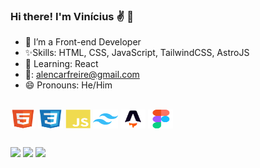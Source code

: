 ### Hi there! I'm Vinícius ✌ 👋


- 🔭 I’m a Front-end Developer
- ✨Skills: HTML, CSS, JavaScript, TailwindCSS, AstroJS
- 🌱 Learning: React
- 📧: alencarfreire@gmail.com
- 😄 Pronouns: He/Him

<div style="display: inline_block"><br>
  <img align="center" alt="Vinicius-HTML" height="30" width="40" src="https://raw.githubusercontent.com/devicons/devicon/master/icons/html5/html5-original.svg">
  <img align="center" alt="Vinicius-CSS" height="30" width="40" src="https://raw.githubusercontent.com/devicons/devicon/master/icons/css3/css3-original.svg">
  <img align="center" alt="Vinicius-Js" height="30" width="40" src="https://raw.githubusercontent.com/devicons/devicon/master/icons/javascript/javascript-plain.svg">
  <img align="center" alt="Vinicius-Tailwindcss" height="30" width="40" src="https://raw.githubusercontent.com/devicons/devicon/master/icons/tailwindcss/tailwindcss-original.svg">
  <img align="center" alt="Vinicius-AstroJs" height="30" width="40" src="https://raw.githubusercontent.com/devicons/devicon/master/icons/astro/astro-original.svg">
  <img align="center" alt="Figma-AstroJs" height="30" width="40" src="https://raw.githubusercontent.com/devicons/devicon/master/icons/figma/figma-original.svg">

</div>

  ##

<div> 
  <a href="https://www.instagram.com/viniafreire/" target="_blank"><img src="https://img.shields.io/badge/-Instagram-%23E4405F?style=for-the-badge&logo=instagram&logoColor=white" target="_blank"></a>
  <a href = "mailto:alencarfreire@gmail.com"><img src="https://img.shields.io/badge/-Gmail-%23333?style=for-the-badge&logo=gmail&logoColor=white" target="_blank"></a>
  <a href="https://www.linkedin.com/in/vinicius-a-freire/" target="_blank"><img src="https://img.shields.io/badge/-LinkedIn-%230077B5?style=for-the-badge&logo=linkedin&logoColor=white" target="_blank"></a> 
  
</div>
